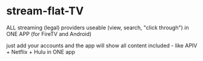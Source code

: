 # stream-flat-TV
ALL streaming (legal) providers useable (view, search, "click through") in ONE APP (for FireTV and Android)

just add your accounts and the app will show all content included - like APIV + Netflix + Hulu in ONE app
